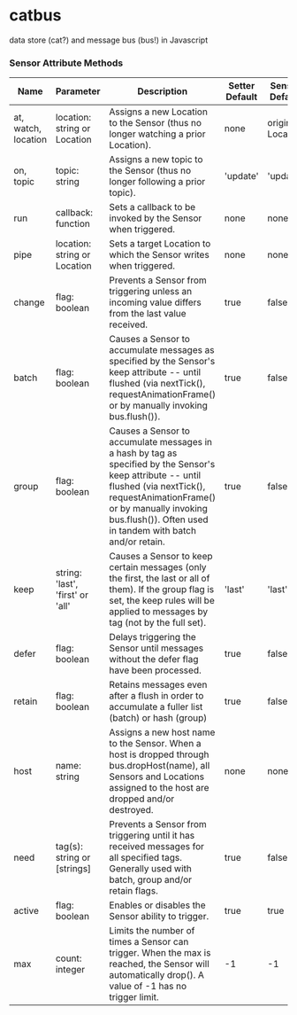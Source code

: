 # catbus
data store (cat?) and message bus (bus!) in Javascript


### Sensor Attribute Methods

|Name | Parameter | Description | Setter Default | Sensor Default | 
|-----|------------|-------------|---------|---------|
|at, watch, location | location: string or Location | Assigns a new Location to the Sensor (thus no longer watching a prior Location).  | none | original Location | 
|on, topic | topic: string | Assigns a new topic to the Sensor (thus no longer following a prior topic). | 'update' | 'update' | |name | name: string | Assigns a name to the Sensor. | none | none | 
|run | callback: function |  Sets a callback to be invoked by the Sensor when triggered. | none | none |
|pipe | location: string or Location |  Sets a target Location to which the Sensor writes when triggered. | none | none | 
|change | flag: boolean | Prevents a Sensor from triggering unless an incoming value differs from the last value received. | true | false | 
|batch | flag: boolean | Causes a Sensor to accumulate messages as specified by the Sensor's keep attribute -- until flushed (via nextTick(), requestAnimationFrame() or by manually invoking bus.flush()). | true | false | 
|group | flag: boolean | Causes a Sensor to accumulate messages in a hash by tag as specified by the Sensor's keep attribute --  until flushed (via nextTick(), requestAnimationFrame() or by manually invoking bus.flush()). Often used in tandem with batch and/or retain. | true | false | 
| keep | string: 'last', 'first' or 'all' | Causes a Sensor to keep certain messages (only the first, the last or all of them). If the group flag is set, the keep rules will be applied to messages by tag (not by the full set). | 'last' | 'last' |
|defer | flag: boolean | Delays triggering the Sensor until messages without the defer flag have been processed. | true | false |
|retain | flag: boolean | Retains messages even after a flush in order to accumulate a fuller list (batch) or hash (group) | true | false |
|host | name: string | Assigns a new host name to the Sensor. When a host is dropped through bus.dropHost(name), all Sensors and Locations assigned to the host are dropped and/or destroyed.  | none | none | 
|need | tag(s): string or [strings] | Prevents a Sensor from triggering until it has received messages for all specified tags. Generally used with batch, group and/or retain flags. | true | false |
|active | flag: boolean | Enables or disables the Sensor ability to trigger. | true | true |
|max | count: integer | Limits the number of times a Sensor can trigger. When the max is reached, the Sensor will automatically drop(). A value of -1 has no trigger limit. | -1 | -1 |
